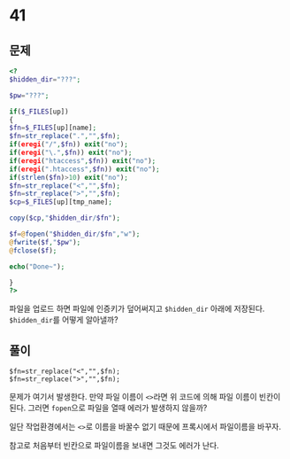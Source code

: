 # 41

## 문제

```php
<?
$hidden_dir="???";

$pw="???";

if($_FILES[up])
{
$fn=$_FILES[up][name];
$fn=str_replace(".","",$fn);
if(eregi("/",$fn)) exit("no");
if(eregi("\.",$fn)) exit("no");
if(eregi("htaccess",$fn)) exit("no");
if(eregi(".htaccess",$fn)) exit("no");
if(strlen($fn)>10) exit("no");
$fn=str_replace("<","",$fn);
$fn=str_replace(">","",$fn);
$cp=$_FILES[up][tmp_name];

copy($cp,"$hidden_dir/$fn");

$f=@fopen("$hidden_dir/$fn","w");
@fwrite($f,"$pw");
@fclose($f);

echo("Done~");

}
?>
```

파일을 업로드 하면 파일에 인증키가 덮어써지고 `$hidden_dir` 아래에 저장된다. `$hidden_dir`를 어떻게 알아낼까?

## 풀이

```
$fn=str_replace("<","",$fn);
$fn=str_replace(">","",$fn);
```

문제가 여기서 발생한다. 만약 파일 이름이 `<>`라면 위 코드에 의해 파일 이름이 빈칸이 된다. 그러면 `fopen`으로 파일을 열때 에러가 발생하지 않을까?

일단 작업환경에서는 `<>`로 이름을 바꿀수 없기 때문에 프록시에서 파일이름을 바꾸자.

참고로 처음부터 빈칸으로 파일이름을 보내면 그것도 에러가 난다.